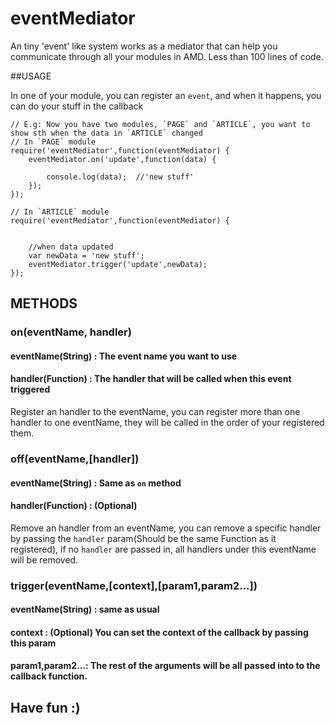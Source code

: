 eventMediator
=============

An tiny 'event' like system works as a mediator that can help you communicate through all your modules in AMD.
Less than 100 lines of code.

##USAGE
    
In one of your module, you can register an `event`, and when it happens, you can do your stuff in the callback
    
    // E.g: Now you have two modules, `PAGE` and `ARTICLE`, you want to show sth when the data in `ARTICLE` changed
    // In `PAGE` module
    require('eventMediator',function(eventMediator) {
        eventMediator.on('update',function(data) {
            
            console.log(data);  //'new stuff'
        });
    });

    // In `ARTICLE` module
    require('eventMediator',function(eventMediator) {
        

        //when data updated
        var newData = 'new stuff';
        eventMediator.trigger('update',newData);
    });

## METHODS

### on(eventName, handler)

#### eventName(String) : The event name you want to use
#### handler(Function) : The handler that will be called when this event triggered

Register an handler to the eventName, you can register more than one handler to one eventName,
they will be called in the order of your registered them.


### off(eventName,[handler]) 

#### eventName(String) : Same as `on` method
#### handler(Function) : (Optional) 

Remove an handler from an eventName, you can remove a specific handler 
by passing the `handler` param(Should be the same Function as it registered),
if no `handler` are passed in, all handlers under this eventName will be removed.



### trigger(eventName,[context],[param1,param2...])

#### eventName(String) : same as usual
#### context : (Optional) You can set the context of the callback by passing this param
#### param1,param2...: The rest of the arguments will be all passed into to the callback function.


## Have fun :)




